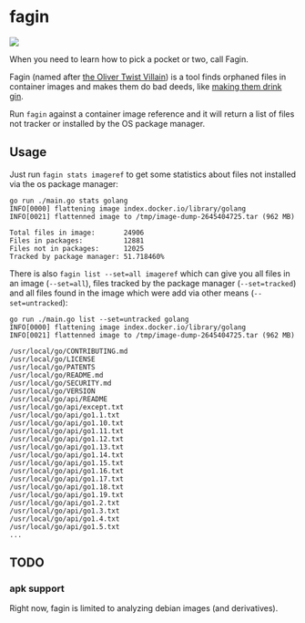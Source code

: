 # fagin

<img src=https://i.dailymail.co.uk/i/pix/scaled/2011/12/03/article-0-034532240000044D-201_308x185.jpg>

When you need to learn how to pick a pocket or two, call Fagin.

Fagin (named after [the Oliver Twist Villain](https://en.wikipedia.org/wiki/Fagin)) is a tool finds orphaned files in container images and makes them do bad deeds, 
like [making them drink gin](https://youtu.be/-BtRMxBYaqs?t=28).

Run `fagin` against a container image reference and it will return a list of files
not tracker or installed by the OS package manager. 

## Usage 

Just run `fagin stats imageref` to get some statistics about files not installed via the os package 
manager:

```
go run ./main.go stats golang
INFO[0000] flattening image index.docker.io/library/golang 
INFO[0021] flattenned image to /tmp/image-dump-2645404725.tar (962 MB) 

Total files in image:       24906
Files in packages:          12881
Files not in packages:      12025
Tracked by package manager: 51.718460%

```

There is also `fagin list --set=all imageref` which can give you all files in 
an image (`--set=all`), files tracked by the package manager (`--set=tracked`)
and all files found in the image which were add via other means (`--set=untracked`):

```
go run ./main.go list --set=untracked golang
INFO[0000] flattening image index.docker.io/library/golang 
INFO[0021] flattenned image to /tmp/image-dump-2645404725.tar (962 MB) 

/usr/local/go/CONTRIBUTING.md
/usr/local/go/LICENSE
/usr/local/go/PATENTS
/usr/local/go/README.md
/usr/local/go/SECURITY.md
/usr/local/go/VERSION
/usr/local/go/api/README
/usr/local/go/api/except.txt
/usr/local/go/api/go1.1.txt
/usr/local/go/api/go1.10.txt
/usr/local/go/api/go1.11.txt
/usr/local/go/api/go1.12.txt
/usr/local/go/api/go1.13.txt
/usr/local/go/api/go1.14.txt
/usr/local/go/api/go1.15.txt
/usr/local/go/api/go1.16.txt
/usr/local/go/api/go1.17.txt
/usr/local/go/api/go1.18.txt
/usr/local/go/api/go1.19.txt
/usr/local/go/api/go1.2.txt
/usr/local/go/api/go1.3.txt
/usr/local/go/api/go1.4.txt
/usr/local/go/api/go1.5.txt
... 
```

## TODO

### apk support

Right now, fagin is limited to analyzing debian images (and derivatives). 